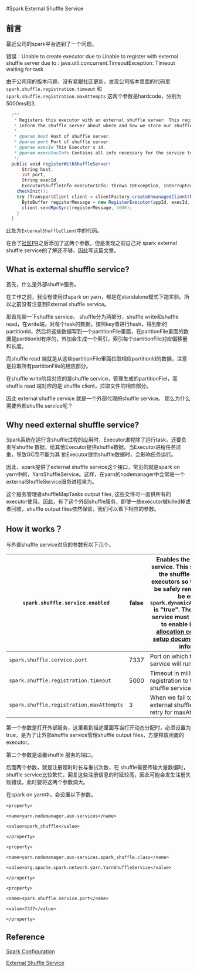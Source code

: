 #Spark External Shuffle Service

## 前言

最近公司的spark平台遇到了一个问题。

错误：Unable to create executor due to Unable to register with external shuffle server due to : java.util.concurrent.TimeoutException: Timeout waiting for task

 由于公司用的版本问题，没有紧跟社区更新，发现公司版本里面的代码里`spark.shuffle.registration.timeout` 和`spark.shuffle.registration.maxAttempts`  这两个参数是hardcode，分别为5000ms和3.

```scala
  /**
   * Registers this executor with an external shuffle server. This registration is required to
   * inform the shuffle server about where and how we store our shuffle files.
   *
   * @param host Host of shuffle server.
   * @param port Port of shuffle server.
   * @param execId This Executor's id.
   * @param executorInfo Contains all info necessary for the service to find our shuffle files.
   */
  public void registerWithShuffleServer(
      String host,
      int port,
      String execId,
      ExecutorShuffleInfo executorInfo) throws IOException, InterruptedException {
    checkInit();
    try (TransportClient client = clientFactory.createUnmanagedClient(host, port)) {
      ByteBuffer registerMessage = new RegisterExecutor(appId, execId, executorInfo).toByteBuffer();
      client.sendRpcSync(registerMessage, 5000);
    }
  }
```

此处为`ExternalShuffleClient`中的代码。

在合了[社区PR](https://github.com/apache/spark/pull/18092/commits/80e9ad9e02fbfd24bbd6d97e03b1bdf01e4c922c)之后添加了这两个参数，但是发现之前自己对 spark external shuffle service的了解还不够，因此写这篇文章。

## What is external shuffle service?

首先，什么是外部shuffle服务。 

在工作之前，我没有使用过spark on yarn，都是在standalone模式下跑实验。所以之前没有注意到External shuffle service。

那首先聊一下shuffle service。 shuffle分为两部分，shuffle write和shuffle read，在write端，对每个task的数据，按照key值进行hash，得到新的partitionId，然后将这些数据写到一个partitionFile里面，在paritionFile里面的数据是partitionId有序的，外加会生成一个索引，索引每个partitionFile对应偏移量和长度。

而shuffle read 端就是从这些partitionFile里面拉取相应partitionId的数据，注意是拉取所有partitionFile的相应部分。

在shuffle write阶段对应的是shuffle service，管理生成的partitionFiel，而shuffle read 端对应的是 shuffle client，拉取文件的相应部分。

因此 external shuffle service 就是一个外部代理的shuffle service。 那么为什么需要外部shuffle service呢？

## Why need external shuffle service?

Spark系统在运行含shuffle过程的应用时，Executor进程除了运行task，还要负责写shuffle 数据，给其他Executor提供shuffle数据。当Executor进程任务过重，导致GC而不能为其 他Executor提供shuffle数据时，会影响任务运行。

因此，spark提供了external shuffle service这个接口，常见的就是spark on yarn中的，YarnShuffleService。这样，在yarn的nodemanager中会常驻一个externalShuffleService服务进程来为。

这个服务管理者shuffleMapTasks output files,  这些文件可一直供所有的executor使用。因此，有了这个外部shuffle服务，即使一些executor被killed掉或者回收，shuffle output files依然保留，我们可以看下相应的参数。

## How it works？

与外部shuffle service对应的参数有以下几个。

| `spark.shuffle.service.enabled`      | false | Enables the external shuffle service. This service preserves the shuffle files written by executors so the executors can be safely removed. This must be enabled if `spark.dynamicAllocation.enabled` is "true". The external shuffle service must be set up in order to enable it. See[dynamic allocation configuration and setup documentation](http://spark.apache.org/docs/latest/job-scheduling.html#configuration-and-setup) for more information. |
| ------------------------------------ | ----- | ------------------------------------------------------------ |
| `spark.shuffle.service.port`	| 7337 | 	Port on which the external shuffle service will run. |
| `spark.shuffle.registration.timeout` | 5000  | Timeout in milliseconds for registration to the external shuffle service. |
| `spark.shuffle.registration.maxAttempts` | 3    | When we fail to register to the external shuffle service, we will retry for maxAttempts times. |

第一个参数是打开外部服务，这里看到描述里面写当打开动态分配时，必须设置为true，是为了让外部shuffle service管理shuffle output files，方便释放闲置的executor。

第二个参数是设置shuffle 服务的端口。

后面两个参数，就是注册超时时长与重试次数，在 shuffle需要传输大量数据时，shuffle service比较繁忙，回复这些注册信息的时延较高，因此可能会发生注册失败错误，此时要将这两个参数调大。

在spark on yarn中，会设置以下参数。

```shell
<property>

<name>yarn.nodemanager.aux-services</name>

<value>spark_shuffle</value>

</property>

<property>

<name>yarn.nodemanager.aux-services.spark_shuffle.class</name>

<value>org.apache.spark.network.yarn.YarnShuffleService</value>

</property>

<property>

<name>spark.shuffle.service.port</name>

<value>7337</value>

</property>

```



## Reference 

[Spark Configuration](http://spark.apache.org/docs/latest/configuration.html)

[External Shuffle Service](https://jaceklaskowski.gitbooks.io/mastering-apache-spark/spark-ExternalShuffleService.html)

